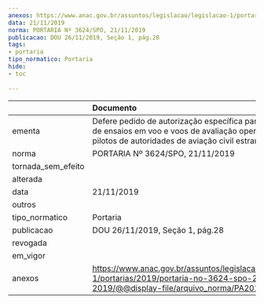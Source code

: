 ```yaml
---
anexos: https://www.anac.gov.br/assuntos/legislacao/legislacao-1/portarias/2019/portaria-no-3624-spo-21-11-2019/@@display-file/arquivo_norma/PA2019-3624.pdf
data: 21/11/2019
norma: PORTARIA Nº 3624/SPO, 21/11/2019
publicacao: DOU 26/11/2019, Seção 1, pág.28
tags:
- portaria
tipo_normatico: Portaria
hide: 
- toc 
 
---
```


|                    | Documento                                                                                                                                                           |
|:-------------------|:--------------------------------------------------------------------------------------------------------------------------------------------------------------------|
| ementa             | Defere pedido de autorização específica para realização de ensaios em voo e voos de avaliação operacional por pilotos de autoridades de aviação civil estrangeiras. |
| norma              | PORTARIA Nº 3624/SPO, 21/11/2019                                                                                                                                    |
| tornada_sem_efeito |                                                                                                                                                                     |
| alterada           |                                                                                                                                                                     |
| data               | 21/11/2019                                                                                                                                                          |
| outros             |                                                                                                                                                                     |
| tipo_normatico     | Portaria                                                                                                                                                            |
| publicacao         | DOU 26/11/2019, Seção 1, pág.28                                                                                                                                     |
| revogada           |                                                                                                                                                                     |
| em_vigor           |                                                                                                                                                                     |
| anexos             | https://www.anac.gov.br/assuntos/legislacao/legislacao-1/portarias/2019/portaria-no-3624-spo-21-11-2019/@@display-file/arquivo_norma/PA2019-3624.pdf                |